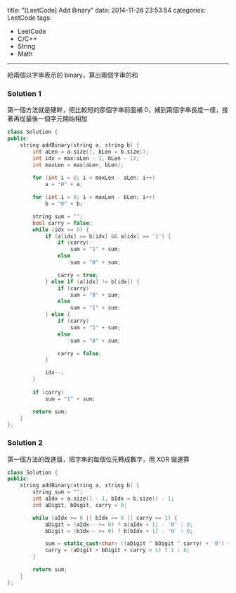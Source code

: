 title: "[LeetCode] Add Binary"
date: 2014-11-26 23:53:54
categories: LeetCode
tags:
- LeetCode
- C/C++
- String
- Math
---
給兩個以字串表示的 binary，算出兩個字串的和

<!-- more -->

### Solution 1

第一個方法就是硬幹，把比較短的那個字串前面補 0，補到兩個字串長度一樣，接著再從最後一個字元開始相加

``` c++
class Solution {
public:
    string addBinary(string a, string b) {
        int aLen = a.size(), bLen = b.size();
        int idx = max(aLen - 1, bLen - 1);
        int maxLen = max(aLen, bLen);
        
        for (int i = 0; i < maxLen - aLen; i++)
            a = "0" + a;

        for (int i = 0; i < maxLen - bLen; i++)
            b = "0" + b;

        string sum = "";
        bool carry = false;
        while (idx >= 0) {
            if (a[idx] == b[idx] && a[idx] == '1') {
                if (carry)
                    sum = "1" + sum;
                else
                    sum = "0" + sum;

                carry = true;
            } else if (a[idx] != b[idx]) {
                if (carry)
                    sum = "0" + sum;
                else
                    sum = "1" + sum;
            } else {
                if (carry)
                    sum = "1" + sum;
                else
                    sum = "0" + sum;

                carry = false;
            }

            idx--;
        }
        
        if (carry)
            sum = "1" + sum;

        return sum;
    }
};
```

### Solution 2

第一個方法的改進版，把字串的每個位元轉成數字，用 XOR 做運算

``` c++
class Solution {
public:
    string addBinary(string a, string b) {
        string sum = "";
        int aIdx = a.size() - 1, bIdx = b.size() - 1;
        int aDigit, bDigit, carry = 0;

        while (aIdx >= 0 || bIdx >= 0 || carry == 1) {
            aDigit = (aIdx-- >= 0) ? a[aIdx + 1] - '0' : 0;
            bDigit = (bIdx-- >= 0) ? b[bIdx + 1] - '0' : 0;

            sum = static_cast<char> ((aDigit ^ bDigit ^ carry) + '0') + sum;
            carry = (aDigit + bDigit + carry > 1) ? 1 : 0;
        }

        return sum;
    }
};
```
